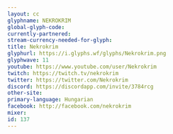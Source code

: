 ```yaml
---
layout: cc
glyphname: NEKROKRIM
global-glyph-code: 
currently-partnered: 
stream-currency-needed-for-glyph: 
title: Nekrokrim
glyphurl: https://i.glyphs.wf/glyphs/Nekrokrim.png
glyphwave: 11
youtube: https://www.youtube.com/user/Nekrokrim
twitch: https://twitch.tv/nekrokrim
twitter: https://twitter.com/Nekrokrim
discord: https://discordapp.com/invite/3784rcg
other-site: 
primary-language: Hungarian
facebook: http://facebook.com/nekrokrim
mixer: 
id: 137
---
```


